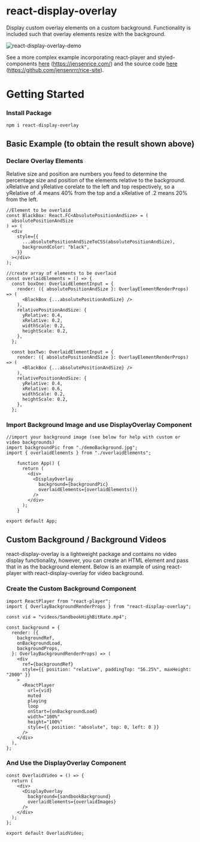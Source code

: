 # react-display-overlay

Display custom overlay elements on a custom background. Functionality is included such that overlay elements resize with the background.

![react-display-overlay-demo](https://user-images.githubusercontent.com/32421710/116020688-d4856200-a614-11eb-95e0-a85a3f01469b.gif)

See a more complex example incorporating react-player and styled-components [here](https://jensenrice.com/) (https://jensenrice.com/) and the source code [here](https://github.com/jensenrrr/rice-site) (https://github.com/jensenrrr/rice-site).

# Getting Started

### Install Package

    npm i react-display-overlay

## Basic Example (to obtain the result shown above)

### Declare Overlay Elements

Relative size and position are numbers you feed to determine the percentage size and position of the elements relative to the background. xRelative and yRelative corelate to the left and top respectively, so a yRelative of .4 means 40% from the top and a xRelative of .2 means 20% from the left.

    //Element to be overlaid
    const BlackBox: React.FC<AbsolutePositionAndSize> = (
      absolutePositionAndSize
    ) => (
      <div
        style={{
          ...absolutePositionAndSizeToCSS(absolutePositionAndSize),
          backgroundColor: "black",
        }}
      ></div>
    );

    //create array of elements to be overlaid
    const overlaidElements = () => {
      const boxOne: OverlaidElementInput = {
        render: ({ absolutePositionAndSize }: OverlayElementRenderProps) => (
          <BlackBox {...absolutePositionAndSize} />
        ),
        relativePositionAndSize: {
          yRelative: 0.4,
          xRelative: 0.2,
          widthScale: 0.2,
          heightScale: 0.2,
        },
      };

      const boxTwo: OverlaidElementInput = {
        render: ({ absolutePositionAndSize }: OverlayElementRenderProps) => (
          <BlackBox {...absolutePositionAndSize} />
        ),
        relativePositionAndSize: {
          yRelative: 0.4,
          xRelative: 0.6,
          widthScale: 0.2,
          heightScale: 0.2,
        },
      };

### Import Background Image and use DisplayOverlay Component

    //import your background image (see below for help with custom or video backgrounds)
    import backgroundPic from "./demoBackground.jpg";
    import { overlaidElements } from "./overlaidElements";

        function App() {
          return (
            <div>
              <DisplayOverlay
                background={backgroundPic}
                overlaidElements={overlaidElements()}
              />
            </div>
          );
        }

    export default App;

## Custom Background / Background Videos

react-display-overlay is a lightweight package and contains no video display functionality, however, you can create an HTML element and pass that in as the background element. Below is an example of using react-player with react-display-overlay for video background.

### Create the Custom Background Component

    import ReactPlayer from "react-player";
    import { OverlayBackgroundRenderProps } from "react-display-overlay";

    const vid = "videos/SandbookHighBitRate.mp4";

    const background = {
      render: ({
        backgroundRef,
        onBackgroundLoad,
        backgroundProps,
      }: OverlayBackgroundRenderProps) => (
        <div
          ref={backgroundRef}
          style={{ position: "relative", paddingTop: "56.25%", maxHeight: "2000" }}
        >
          <ReactPlayer
            url={vid}
            muted
            playing
            loop
            onStart={onBackgroundLoad}
            width="100%"
            height="100%"
            style={{ position: "absolute", top: 0, left: 0 }}
          />
        </div>
      ),
    };

### And Use the DisplayOverlay Component

    const OverlaidVideo = () => {
      return (
        <div>
          <DisplayOverlay
            background={sandbookBackground}
            overlaidElements={overlaidImages}
          />
        </div>
      );
    };

    export default OverlaidVideo;
